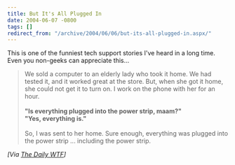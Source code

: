 ```yaml
---
title: But It's All Plugged In
date: 2004-06-07 -0800
tags: []
redirect_from: "/archive/2004/06/06/but-its-all-plugged-in.aspx/"
---
```


This is one of the funniest tech support stories I've heard in a long
time. Even you non-geeks can appreciate this...

> We sold a computer to an elderly lady who took it home. We had tested
> it, and it worked great at the store. But, when she got it home, she
> could not get it to turn on. I work on the phone with her for an hour.
> \
> \
>  **"Is everything plugged into the power strip, maam?"\
> "Yes, everything is."**\
> \
>  So, I was sent to her home. Sure enough, everything was plugged into
> the power strip ... including the power strip.

*[Via [The Daily
WTF](http://TheDailyWTF.com/archive/2004/06/07/224.aspx)]*

